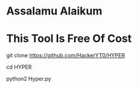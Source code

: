 # Assalamu Alaikum 


# This Tool Is Free Of Cost 

git clone https://github.com/HackerYT0/HYPER

cd HYPER

python2 Hyper.py

